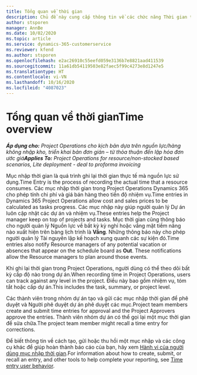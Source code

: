 ```yaml
---
title: Tổng quan về thời gian
description: Chủ đề này cung cấp thông tin về các chức năng Thời gian trong Dynamics 365 Project Operations.
author: stsporen
manager: AnnBe
ms.date: 10/02/2020
ms.topic: article
ms.service: dynamics-365-customerservice
ms.reviewer: kfend
ms.author: stsporen
ms.openlocfilehash: e2ac26910c55eefd059e3136b7e8821aad411539
ms.sourcegitcommit: 11a61db54119503e82faec5f99c4273e8d1247e5
ms.translationtype: HT
ms.contentlocale: vi-VN
ms.lasthandoff: 10/16/2020
ms.locfileid: "4087023"
---
```

# <a name="time-overview"></a><span data-ttu-id="5c78a-103">Tổng quan về thời gian</span><span class="sxs-lookup"><span data-stu-id="5c78a-103">Time overview</span></span>

<span data-ttu-id="5c78a-104">_**Áp dụng cho:** Project Operations cho kịch bản dựa trên nguồn lực/hàng không nhập kho, triển khai bản đơn giản – từ thỏa thuận đến lập hóa đơn ước giá_</span><span class="sxs-lookup"><span data-stu-id="5c78a-104">_**Applies To:** Project Operations for resource/non-stocked based scenarios, Lite deployment - deal to proforma invoicing_</span></span>

<span data-ttu-id="5c78a-105">Mục nhập thời gian là quá trình ghi lại thời gian thực tế mà nguồn lực sử dụng.</span><span class="sxs-lookup"><span data-stu-id="5c78a-105">Time Entry is the process of recording the actual time that a resource consumes.</span></span> <span data-ttu-id="5c78a-106">Các mục nhập thời gian trong Project Operations Dynamics 365 cho phép tính chi phí và giá bán hàng theo tiến độ nhiệm vụ.</span><span class="sxs-lookup"><span data-stu-id="5c78a-106">Time entries in Dynamics 365 Project Operations allow cost and sales prices to be calculated as tasks progress.</span></span> <span data-ttu-id="5c78a-107">Các mục nhập này giúp người quản lý Dự án luôn cập nhật các dự án và nhiệm vụ.</span><span class="sxs-lookup"><span data-stu-id="5c78a-107">These entries help the Project manager keep on top of projects and tasks.</span></span> <span data-ttu-id="5c78a-108">Mục thời gian cũng thông báo cho người quản lý Nguồn lực về bất kỳ kỳ nghỉ hoặc vắng mặt tiềm năng nào xuất hiện trên bảng lịch trình là **Vắng**. Những thông báo này cho phép người quản lý Tài nguyên lập kế hoạch xung quanh các sự kiện đó.</span><span class="sxs-lookup"><span data-stu-id="5c78a-108">Time entries also notify Resource managers of any potential vacation or absences that appear on the schedule board as **Out**. These notifications allow the Resource managers to plan around those events.</span></span>

<span data-ttu-id="5c78a-109">Khi ghi lại thời gian trong Project Operations, người dùng có thể theo dõi bất kỳ cấp độ nào trong dự án.</span><span class="sxs-lookup"><span data-stu-id="5c78a-109">When recording time in Project Operations, users can track against any level in the project.</span></span> <span data-ttu-id="5c78a-110">Điều này bao gồm nhiệm vụ, tóm tắt hoặc cấp dự án.</span><span class="sxs-lookup"><span data-stu-id="5c78a-110">This includes the task, summary, or project level.</span></span>

<span data-ttu-id="5c78a-111">Các thành viên trong nhóm dự án tạo và gửi các mục nhập thời gian để phê duyệt và Người phê duyệt dự án phê duyệt các mục.</span><span class="sxs-lookup"><span data-stu-id="5c78a-111">Project team members create and submit time entries for approval and the Project Approvers approve the entries.</span></span> <span data-ttu-id="5c78a-112">Thành viên nhóm dự án có thể gọi lại một mục thời gian để sửa chữa.</span><span class="sxs-lookup"><span data-stu-id="5c78a-112">The project team member might recall a time entry for corrections.</span></span>

<span data-ttu-id="5c78a-113">Để biết thông tin về cách tạo, gửi hoặc thu hồi một mục nhập và các công cụ khác để giúp hoàn thành báo cáo của bạn, hãy xem [Hành vi của người dùng mục nhập thời gian](ui-behavior-time.md).</span><span class="sxs-lookup"><span data-stu-id="5c78a-113">For information about how to create, submit, or recall an entry, and other tools to help complete your reporting, see [Time entry user behavior](ui-behavior-time.md).</span></span>

